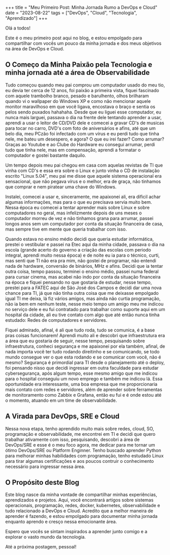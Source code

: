 +++
title = "Meu Primeiro Post: Minha Jornada Rumo a DevOps e Cloud"
date = "2023-08-22"
tags = ["DevOps", "Cloud", "Tecnologia", "Aprendizado"]
+++

Olá a todos!

Este é o meu primeiro post aqui no blog, e estou empolgado para compartilhar com vocês um pouco da minha jornada e dos meus objetivos na área de DevOps e Cloud.

## O Começo da Minha Paixão pela Tecnologia e minha jornada até a área de Observabilidade

Tudo começou quando meu pai comprou um computador usado do meu tio, eu devia ter cerca de 12 anos, foi paixão a primeira vista, fiquei fascinado com aquele trambolho branco, pesado e barulhento, olhos brilharam quando vi o wallpaper do Windows XP e como não mencionar aquele monitor maravilhoso em que você ligava, encostava o braço e sentia os pelos sendo puxados hahahaha. Desde que eu liguei esse computador, eu nunca mais larguei, passava o dia na frente dele tentando aprender a usar, aprendi a usar o leitor de CD/DVD dele e comecei a gravar CD's de musicas para tocar no carro, DVD's com foto de aniversários e afins, até que um belo dia, meu PCzão foi infectado com um vírus e eu perdi tudo que tinha nele, me bateu um desespero, e agora? O que eu irei fazer? Como arrumar? Graças ao Youtube e ao Clube do Hardware eu consegui arrumar, perdi tudo que tinha nele, mas em compensação, aprendi a formatar o computador e gostei bastante daquilo. 

Um tempo depois meu pai chegou em casa com aquelas revistas de TI que vinha com CD's e essa era sobre o Linux e junto vinha o CD de instalação escrito "Linux 5.04", meu pai me disse que aquele sistema operacional era sensacional, que não pegava vírus e o melhor, era de graça, não tinhamos que comprar e nem piratear uma chave do Windows. 

Instalei, comecei a usar e, sinceramente, me apaixonei ali, era dificil achar algumas informações, mas para o que eu precisava servia muito bem. Nessa época eu comecei a tentar aprender mais sobre Linux e sobre computadores no geral, mas infelizmente depois de uns meses o computador morreu de vez e não tinhamos grana para arrumar, passei longos anos sem um computador por conta da situação financeira de casa, mas sempre tive em mente que queria trabalhar com isso. 

Quando estava no ensino médio decidi que queria estudar informática, prestei o vestibular e passei na Etec aqui da minha cidade, passava o dia na escola (grande acerto do governo a criação das escolas com periodo integral, aprendi muito nessa época) e de noite eu ia para o técnico, curti, mas senti que TI não era pra mim, não gostei de programar, não entendi nada de hardware, conversão de binários, MHz e afins. Decidi que ia tentar outra coisa, tempo passou, terminei o ensino médio, passei numa federal para cursar cinema, mas acabei não indo por conta da situação financeira na época e fiquei pensando no que gostaria de estudar, nesse tempo, prestei para a FATEC aqui de São José dos Campos e decidi dar uma nova chance para TI, já que não tinha outra coisa que me deixasse empolgado igual TI me deixa, lá fiz vários amigos, mas ainda não curtia programação, não ia bem em nenhum teste, nesse meio tempo um amigo meu me indicou no serviço dele e eu fui contratado para trabalhar como suporte aqui em um hospital da cidade, ali eu tive contato com algo que até então nunca tinha estudado: Redes de computadores e servidores.

Fiquei admirado, afinal, é ali que tudo roda, tudo se comunica, é a base pras coisas funcionarem! Aprendi muito ali e descobri que infraestrutura era a área que eu gostaria de seguir, nesse tempo, pesquisando sobre infraestrutura, conheci segurança e me apaixonei por ela também, afinal, de nada importa você ter tudo rodando direitinho e se comunicando, se todo mundo consegue ver o que esta rodando e se comunicar com vocẽ, não é mesmo? Segurança é primordial para TI desde o planejamento até o deploy, foi pensando nisso que decidi ingressar em outra faculdade para estudar cybersegurança, após algum tempo, esse mesmo amigo que me indicou para o hospital conseguiu um novo emprego e também me indicou lá. Essa oportunidade era interessante, uma boa empresa que me proporcionaria mais contato com redes e servidores, além de aprender sobre ferramentas de monitoramento como Zabbix e Grafana, então eu fui e é onde estou até o momento, atuando em um time de observabilidade.

## A Virada para DevOps, SRE e Cloud

Nessa nova etapa, tenho aprendido muito mais sobre redes, cloud, SO, programação e observabilidade, me encontrei em TI e decidi que quero trabalhar ativamente com isso, pesquisando, descobri a área de DevOps/SRE e esse é o meu foco agora, me dedicar para me tornar um ótimo DevOps/SRE ou Platform Enginner. Tenho buscado aprender Python para melhorar minhas habilidades com programação, tenho estudado Linux para tirar algumas certificações e aos poucos contruir o conhecimento necessário para ingressar nessa área.

## O Propósito deste Blog

Este blog nasce da minha vontade de compartilhar minhas experiências, aprendizados e projetos. Aqui, você encontrará artigos sobre sistemas operacionais, programação, redes, docker, kubernetes, observabilidade e tudo relacionado a DevOps e Cloud. Acredito que a melhor maneira de aprender é fazendo, e estou empolgado para documentar minha jornada enquanto aprendo e cresço nessa emocionante área.

Espero que vocês se sintam inspirados a aprender junto comigo e a explorar o vasto mundo da tecnologia.

Até a próxima postagem, pessoal!

